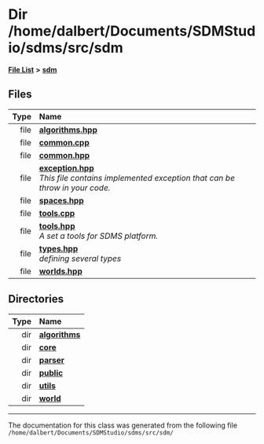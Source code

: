 
<NavBar active_item_id="2"/>

# Dir /home/dalbert/Documents/SDMStudio/sdms/src/sdm


[**File List**](files.md) **>** [**sdm**](dir_ae1b8d8c3d2627954ba53c22978558f0.md)











## Files

| Type | Name |
| ---: | :--- |
| file | [**algorithms.hpp**](algorithms_8hpp.md) <br> |
| file | [**common.cpp**](common_8cpp.md) <br> |
| file | [**common.hpp**](common_8hpp.md) <br> |
| file | [**exception.hpp**](exception_8hpp.md) <br>_This file contains implemented exception that can be throw in your code._  |
| file | [**spaces.hpp**](spaces_8hpp.md) <br> |
| file | [**tools.cpp**](tools_8cpp.md) <br> |
| file | [**tools.hpp**](tools_8hpp.md) <br>_A set a tools for SDMS platform._  |
| file | [**types.hpp**](types_8hpp.md) <br>_defining several types_  |
| file | [**worlds.hpp**](worlds_8hpp.md) <br> |

## Directories

| Type | Name |
| ---: | :--- |
| dir | [**algorithms**](dir_baab9deb2ceef290d17fdadea9d6b69b.md) <br> |
| dir | [**core**](dir_92216a09053680f71034e5e26026ee62.md) <br> |
| dir | [**parser**](dir_6daa6254ddefc40233dd42d3ed88a5a9.md) <br> |
| dir | [**public**](dir_33715f1cc09e852083918bf432e54d5e.md) <br> |
| dir | [**utils**](dir_d5f9b32a4b7e3085fe36bb5e85e812de.md) <br> |
| dir | [**world**](dir_414fa79a2aeb4aba632c04a0d3a53fff.md) <br> |

















------------------------------
The documentation for this class was generated from the following file `/home/dalbert/Documents/SDMStudio/sdms/src/sdm/`